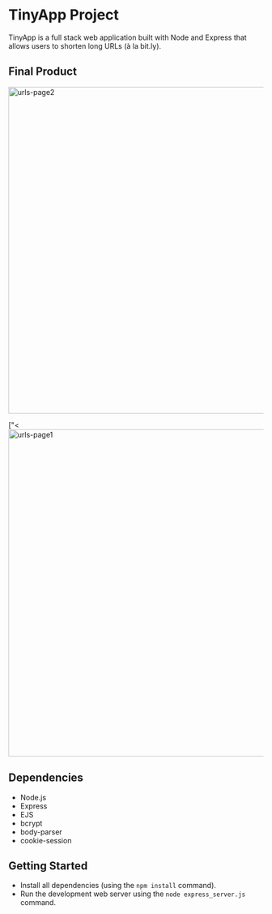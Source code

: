 



# TinyApp Project

TinyApp is a full stack web application built with Node and Express that allows users to shorten long URLs (à la bit.ly).

## Final Product

<img width="644" alt="urls-page2" src="https://user-images.githubusercontent.com/66808486/132191461-8e929e4f-c1a5-4109-8433-1bdb200972f4.png">


["<<img width="645" alt="urls-page1" src="https://user-images.githubusercontent.com/66808486/132191547-9a68a715-bea9-4031-bd40-9378ea41d192.png">





## Dependencies

- Node.js
- Express
- EJS
- bcrypt
- body-parser
- cookie-session

## Getting Started

- Install all dependencies (using the `npm install` command).
- Run the development web server using the `node express_server.js` command.
